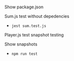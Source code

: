 Show package.json

Sum.js test without depedencies

* `jest sum.test.js`

Player.js test snapshot testing

Show snapshots

* `npm run test`